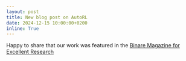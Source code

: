 ```yaml
---
layout: post
title: New blog post on AutoRL
date: 2024-12-15 10:00:00+0200
inline: True
---
```


Happy to share that our work was featured in the [Binare Magazine for Excellent Research](https://www.l3s.de/magazine/binaire-articles/learning-with-structure/)